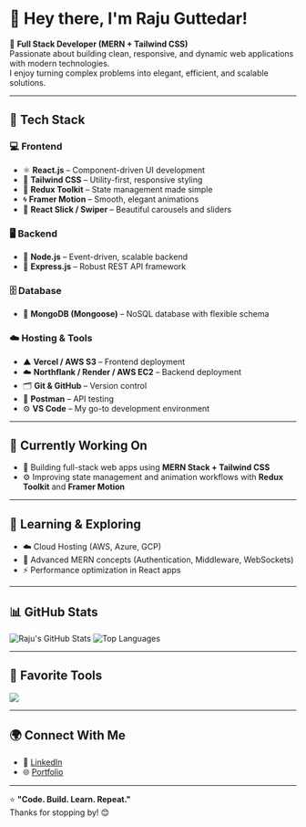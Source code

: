 # 👋 Hey there, I'm Raju Guttedar!

🚀 **Full Stack Developer (MERN + Tailwind CSS)**  
Passionate about building clean, responsive, and dynamic web applications with modern technologies.  
I enjoy turning complex problems into elegant, efficient, and scalable solutions.

---

## 🧠 Tech Stack

### 💻 Frontend
- ⚛️ **React.js** – Component-driven UI development  
- 🎨 **Tailwind CSS** – Utility-first, responsive styling  
- 🧰 **Redux Toolkit** – State management made simple  
- 🌀 **Framer Motion** – Smooth, elegant animations  
- 🎠 **React Slick / Swiper** – Beautiful carousels and sliders  

### 🖥 Backend
- 🧩 **Node.js** – Event-driven, scalable backend  
- 🧮 **Express.js** – Robust REST API framework  

### 🗄 Database
- 🍃 **MongoDB (Mongoose)** – NoSQL database with flexible schema  

### ☁️ Hosting & Tools
- ▲ **Vercel / AWS S3** – Frontend deployment  
- ☁️ **Northflank / Render / AWS EC2** – Backend deployment  
- 🗂 **Git & GitHub** – Version control  
- 💬 **Postman** – API testing  
- ⚙️ **VS Code** – My go-to development environment  

---

## 🧩 Currently Working On
- 🔭 Building full-stack web apps using **MERN Stack + Tailwind CSS**
- ⚙️ Improving state management and animation workflows with **Redux Toolkit** and **Framer Motion**

---

## 🧠 Learning & Exploring
- ☁️ Cloud Hosting (AWS, Azure, GCP)
- 🧩 Advanced MERN concepts (Authentication, Middleware, WebSockets)
- ⚡ Performance optimization in React apps

---

## 📊 GitHub Stats

![Raju's GitHub Stats](https://github-readme-stats.vercel.app/api?username=rajuguttedar&show_icons=true&theme=tokyonight)
![Top Languages](https://github-readme-stats.vercel.app/api/top-langs/?username=rajuguttedar&layout=compact&theme=radical)

---

## 🧰 Favorite Tools

<p align="left">
  <img src="https://skillicons.dev/icons?i=react,redux,nodejs,express,mongodb,tailwind,html,css,javascript,git,github,vscode,postman" />
</p>

---

## 🌍 Connect With Me

- 💼 [LinkedIn](https://www.linkedin.com/in/rajuguttedar/)
- 🌐 [Portfolio](https://glance-me.vercel.app/)

---

⭐ **"Code. Build. Learn. Repeat."**  
Thanks for stopping by! 😊
